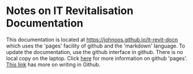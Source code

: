 # Notes on IT Revitalisation Documentation  
This documentation is located 
at https://johnoos.github.io/it-revit-docn
which uses the 'pages' facility of github and the 'markdown' language.
To update the documentation, use the github interface in github. 
There is no local copy on the laptop.
Click [here](https://docs.github.com/en/github/working-with-github-pages/getting-started-with-github-pages) 
for more information on github 'pages'.
[This link](https://docs.github.com/en/github/writing-on-github) 
has more on writing in Github.
